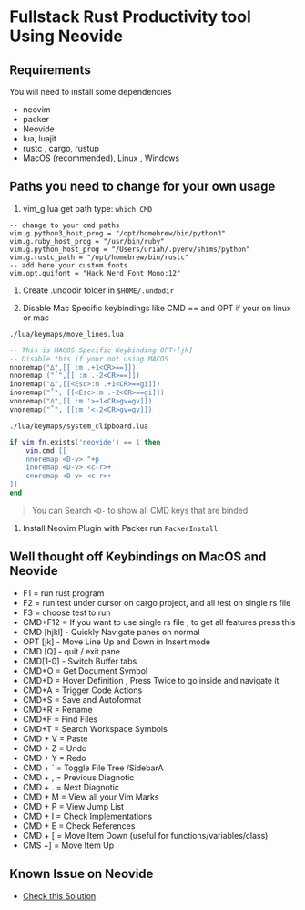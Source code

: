 # Fullstack Rust Productivity tool Using Neovide

## Requirements

You will need to install some dependencies
- neovim
- packer
- Neovide
- lua, luajit
- rustc , cargo, rustup
- MacOS (recommended), Linux , Windows

## Paths you need to change for your own usage
1. vim_g.lua
 get path type: `which CMD`
```
-- change to your cmd paths
vim.g.python3_host_prog = "/opt/homebrew/bin/python3"
vim.g.ruby_host_prog = "/usr/bin/ruby"
vim.g.python_host_prog = "/Users/uriah/.pyenv/shims/python"
vim.g.rustc_path = "/opt/homebrew/bin/rustc"
-- add here your custom fonts
vim.opt.guifont = "Hack Nerd Font Mono:12"
```

1. Create .undodir folder in `$HOME/.undodir`

1. Disable Mac Specific keybindings like CMD == <D-KEY> and OPT if your on linux or mac

`./lua/keymaps/move_lines.lua`
```lua
-- This is MACOS Specific Keybinding OPT+[jk]
-- Disable this if your not using MACOS
nnoremap("∆",[[ :m .+1<CR>==]])
nnoremap ("˚",[[ :m .-2<CR>==]])
inoremap("∆",[[<Esc>:m .+1<CR>==gi]])
inoremap("˚", [[<Esc>:m .-2<CR>==gi]])
vnoremap("∆",[[ :m '>+1<CR>gv=gv]])
vnoremap("˚", [[:m '<-2<CR>gv=gv]])
```

`./lua/keymaps/system_clipboard.lua`
```lua
if vim.fn.exists('neovide') == 1 then
    vim.cmd [[
    nnoremap <D-v> "+p
    inoremap <D-v> <c-r>+
    cnoremap <D-v> <c-r>+
]]
end
```

> You can Search `<D-` to show all CMD keys that are binded

1. Install Neovim Plugin with Packer run `PackerInstall`

## Well thought off Keybindings on MacOS and Neovide
- F1 = run rust program
- F2 = run test under cursor on cargo project, and all test on single rs file
- F3 = choose test to run
- CMD+F12 = If you want to use single rs file , to get all features press this
- CMD [hjkl] - Quickly Navigate panes on normal
- OPT [jk] - Move Line Up and Down in Insert mode
- CMD [Q] - quit / exit pane
- CMD[1-0] - Switch Buffer tabs
- CMD+O = Get Document Symbol
- CMD+D = Hover Definition , Press Twice to go inside and navigate it
- CMD+A = Trigger Code Actions
- CMD+S = Save and Autoformat
- CMD+R = Rename
- CMD+F = Find Files
- CMD+T = Search Workspace Symbols
- CMD + V = Paste
- CMD + Z = Undo
- CMD + Y = Redo
- CMD + ` = Toggle File Tree /SidebarA
- CMD + , = Previous Diagnotic
- CMD + . = Next Diagnotic
- CMD + M = View all your Vim Marks
- CMD + P = View Jump List
- CMD + I = Check Implementations
- CMD +  E = Check References
- CMD + [ = Move Item Down (useful for functions/variables/class)
- CMS +] = Move Item Up

## Known Issue on Neovide

- [Check this Solution](https://github.com/neovide/neovide/issues/1230)
